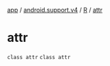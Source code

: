 [app](../../../index.md) / [android.support.v4](../../index.md) / [R](../index.md) / [attr](.)

# attr

`class attr`
`class attr`